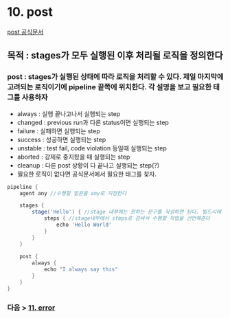 # 10. post
[post 공식문서](https://www.jenkins.io/doc/book/pipeline/syntax/#post)
## 목적 : stages가 모두 실행된 이후 처리될 로직을 정의한다

### post : stages가 실행된 상태에 따라 로직을 처리할 수 있다. 제일 마지막에 고려되는 로직이기에 pipeline 끝쪽에 위치한다. 각 설명을 보고 필요한 태그를 사용하자
- always : 실행 끝나고나서 실행되는 step
- changed : previous run과 다른 status이면 실행되는 step
- failure : 실패하면 실행되는 step
- success : 성공하면 실행되는 step
- unstable : test fail, code violation 등일때 실행되는 step
- aborted : 강제로 중지됬을 때 실행되는 step
- cleanup : 다른 post 상황이 다 끝나고 실행되는 step(?)
- 필요한 로직이 없다면 공식문서에서 필요한 태그를 찾자.
```groovy
pipeline {
    agent any //수행할 일꾼을 any로 지정한다

    stages {
        stage('Hello') { //stage 내부에는 원하는 문구를 작성하면 된다. 빌드시에 stage별로 나뉘어 로그가 표시된다.
            steps { //stage내부에서 steps로 감싸서 수행할 작업을 선언해준다
                echo 'Hello World'
            }
        }
    }
    
    post {
        always {
            echo "I always say this"
        }
    }
}
```

### 다음 > [11. error](11.%20error.md)

